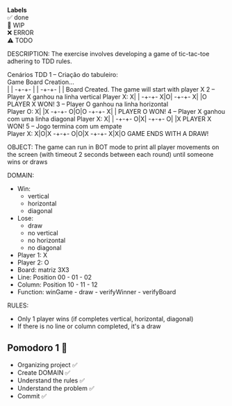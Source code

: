 **Labels**  
✅ done  
🚧 WIP  
❌ ERROR  
⚠️ TODO

DESCRIPTION:
The exercise involves developing a game of tic-tac-toe adhering to TDD rules.

Cenários TDD 
1 – Criação do tabuleiro:  
Game Board Creation...  
 | | 
-+-+- 
 | | 
-+-+- 
 | | 
Board Created. 
The game will start with player X 
2 – Player X ganhou na linha vertical 
Player X: 
X| | 
-+-+- 
X|O| 
-+-+- 
X| |O 
PLAYER X WON! 
3 – Player O ganhou na linha horizontal  
Player O: 
X| |X 
-+-+- 
O|O|O 
-+-+- 
X| | 
PLAYER O WON! 
4 – Player X ganhou com uma linha diagonal 
Player X: 
X| | 
-+-+- 
O|X| 
-+-+- 
O| |X 
PLAYER X WON! 
5 – Jogo termina com um empate  
Player X: 
X|O|X 
-+-+- 
O|O|X 
-+-+- 
X|X|O
 GAME ENDS WITH A DRAW! 
 
OBJECT:
The game can run in BOT mode to print all player movements on the screen (with timeout
2 seconds between each round) until someone wins or draws

DOMAIN:
- Win: 
    - vertical
    - horizontal
    - diagonal
- Lose:
    - draw
    - no vertical
    - no horizontal
    - no diagonal
- Player 1: X
- Player 2: O
- Board: matriz 3X3 
- Line: Position 00 - 01 - 02
- Column: Position 10 - 11 - 12
- Function: winGame - draw - verifyWinner - verifyBoard

RULES:
- Only 1 player wins (if completes vertical, horizontal, diagonal)
- If there is no line or column completed, it's a draw

## Pomodoro 1 🍅
- Organizing project ✅ 
- Create DOMAIN ✅ 
- Understand the rules ✅ 
- Understand the problem ✅ 
- Commit ✅ 

